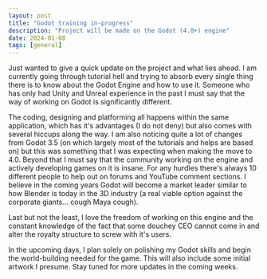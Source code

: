 ```yaml
---
layout: post
title: "Godot training in-progress"
description: "Project will be made on the Godot (4.0+) engine"
date: 2024-01-08
tags: [general]
---
```


Just wanted to give a quick update on the project and what lies ahead. I am currently going through tutorial hell and trying to absorb every single thing there is to know about the Godot Engine and how to use it. Someone who has only had Unity and Unreal experience in the past I must say that the way of working on Godot is significantly different.

The coding, designing and platforming all happens within the same application, which has it's advantages (I do not deny) but also comes with several hiccups along the way. I am also noticing quite a lot of changes from Godot 3.5 (on which largely most of the tutorials and helps are based on) but this was something that I was expecting when making the move to 4.0. Beyond that I must say that the community working on the engine and actively developing games on it is insane. For any hurdles there's always 10 different people to help out on forums and YouTube comment sections. I believe in the coming years Godot will become a market leader similar to how Blender is today in the 3D industry (a real viable option against the corporate giants... cough Maya cough).

Last but not the least, I love the freedom of working on this engine and the constant knowledge of the fact that some douchey CEO cannot come in and alter the royalty structure to screw with it's users.

In the upcoming days, I plan solely on polishing my Godot skills and begin the world-building needed for the game. This will also include some initial artwork I presume. Stay tuned for more updates in the coming weeks.